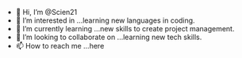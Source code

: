- 👋 Hi, I’m @Scien21
- 👀 I’m interested in ...learning new languages in coding.
- 🌱 I’m currently learning ...new skills to create project management.
- 💞️ I’m looking to collaborate on ...learning new tech skills.
- 📫 How to reach me ...here 

<!---
Scien21/Scien21 is a ✨ special ✨ repository because its `README.md` (this file) appears on your GitHub profile.
You can click the Preview link to take a look at your changes.
--->

